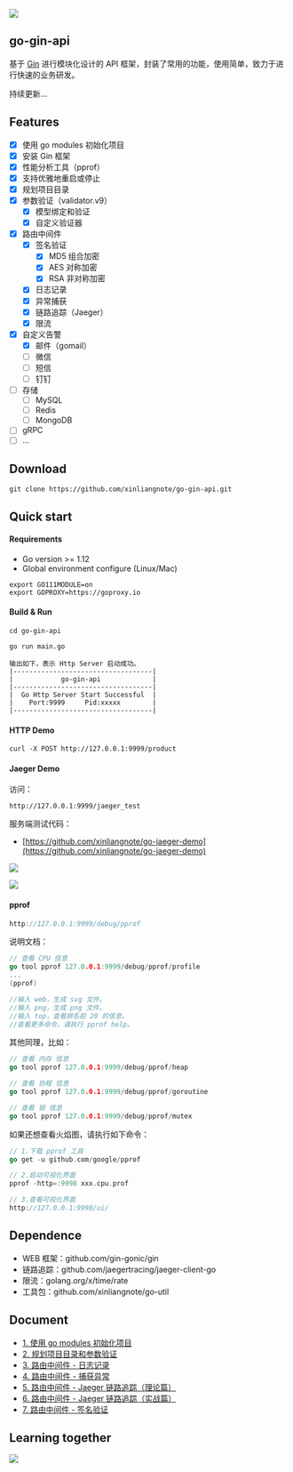 ![](https://github.com/xinliangnote/Go/blob/master/03-go-gin-api%20%5B%E6%96%87%E6%A1%A3%5D/images/go-gin-api-logo.png)

## go-gin-api

基于 [Gin](https://github.com/gin-gonic/gin) 进行模块化设计的 API 框架，封装了常用的功能，使用简单，致力于进行快速的业务研发。

持续更新... 

## Features

- [x] 使用 go modules 初始化项目
- [x] 安装 Gin 框架
- [x] 性能分析工具（pprof）
- [x] 支持优雅地重启或停止
- [x] 规划项目目录
- [x] 参数验证（validator.v9）
    - [x] 模型绑定和验证
    - [x] 自定义验证器
- [x] 路由中间件
    - [x] 签名验证
        - [x] MD5 组合加密
        - [x] AES 对称加密
        - [x] RSA 非对称加密
    - [x] 日志记录
    - [x] 异常捕获
    - [x] 链路追踪（Jaeger）
    - [x] 限流
- [x] 自定义告警
    - [x] 邮件（gomail）
    - [ ] 微信
    - [ ] 短信
    - [ ] 钉钉
- [ ] 存储
    - [ ] MySQL
    - [ ] Redis
    - [ ] MongoDB
- [ ] gRPC
- [ ] ...

## Download

```
git clone https://github.com/xinliangnote/go-gin-api.git
```

## Quick start

#### Requirements

- Go version >= 1.12
- Global environment configure (Linux/Mac)

```
export GO111MODULE=on
export GOPROXY=https://goproxy.io
```

#### Build & Run

```
cd go-gin-api

go run main.go

输出如下，表示 Http Server 启动成功。
|-----------------------------------|
|            go-gin-api             |
|-----------------------------------|
|  Go Http Server Start Successful  |
|    Port:9999     Pid:xxxxx        |
|-----------------------------------|
```

#### HTTP Demo

```
curl -X POST http://127.0.0.1:9999/product
```

#### Jaeger Demo

访问：

```
http://127.0.0.1:9999/jaeger_test
```

服务端测试代码：

- [https://github.com/xinliangnote/go-jaeger-demo](https://github.com/xinliangnote/go-jaeger-demo)

![](https://github.com/xinliangnote/Go/blob/master/03-go-gin-api%20%5B文档%5D/images/jaeger_demo_2.png)

![](https://github.com/xinliangnote/Go/blob/master/03-go-gin-api%20%5B文档%5D/images/jaeger_demo_3.png)

#### pprof 

```go
http://127.0.0.1:9999/debug/pprof
```

说明文档：

```go
// 查看 CPU 信息
go tool pprof 127.0.0.1:9999/debug/pprof/profile
...
(pprof) 

//输入 web，生成 svg 文件。
//输入 png，生成 png 文件。
//输入 top，查看排名前 20 的信息。
//查看更多命令，请执行 pprof help。
```

其他同理，比如：

```go
// 查看 内存 信息
go tool pprof 127.0.0.1:9999/debug/pprof/heap

// 查看 协程 信息
go tool pprof 127.0.0.1:9999/debug/pprof/goroutine

// 查看 锁 信息
go tool pprof 127.0.0.1:9999/debug/pprof/mutex
```
如果还想查看火焰图，请执行如下命令：

```go
// 1.下载 pprof 工具
go get -u github.com/google/pprof

// 2.启动可视化界面
pprof -http=:9998 xxx.cpu.prof

// 3.查看可视化界面
http://127.0.0.1:9998/ui/
```

## Dependence

- WEB 框架：github.com/gin-gonic/gin
- 链路追踪：github.com/jaegertracing/jaeger-client-go
- 限流：golang.org/x/time/rate
- 工具包：github.com/xinliangnote/go-util

## Document

- [1. 使用 go modules 初始化项目](https://mp.weixin.qq.com/s/1XNTEgZ0XGZZdxFOfR5f_A)
- [2. 规划项目目录和参数验证](https://mp.weixin.qq.com/s/11AuXptWGmL5QfiJArNLnA)
- [3. 路由中间件 - 日志记录](https://mp.weixin.qq.com/s/eTygPXnrYM2xfrRQyfn8Tg)
- [4. 路由中间件 - 捕获异常](https://mp.weixin.qq.com/s/SconDXB_x7Gan6T0Awdh9A)
- [5. 路由中间件 - Jaeger 链路追踪（理论篇）](https://mp.weixin.qq.com/s/28UBEsLOAHDv530ePilKQA)
- [6. 路由中间件 - Jaeger 链路追踪（实战篇）](https://mp.weixin.qq.com/s/Ea28475_UTNaM9RNfgPqJA)
- [7. 路由中间件 - 签名验证](https://mp.weixin.qq.com/s/0cozELotcpX3Gd6WPJiBbQ)

## Learning together

![](https://github.com/xinliangnote/Go/blob/master/00-基础语法/images/qr.jpg)

